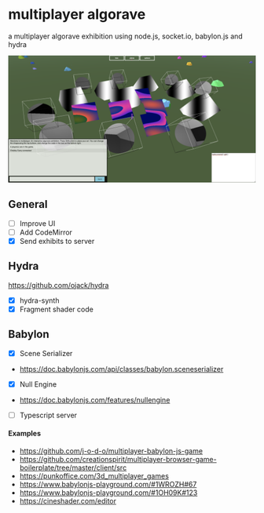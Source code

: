# multiplayer algorave
a multiplayer algorave exhibition using node.js, socket.io, babylon.js and hydra

![screenshot](img/screenshot.png)

## General

- [ ] Improve UI
- [ ] Add CodeMirror
- [x] Send exhibits to server

## Hydra

https://github.com/ojack/hydra

- [x] hydra-synth
- [x] Fragment shader code

## Babylon

- [x] Scene Serializer
- https://doc.babylonjs.com/api/classes/babylon.sceneserializer

- [x] Null Engine
- https://doc.babylonjs.com/features/nullengine 

- [ ] Typescript server




#### Examples
- https://github.com/j-o-d-o/multiplayer-babylon-js-game
- https://github.com/creationspirit/multiplayer-browser-game-boilerplate/tree/master/client/src
- https://punkoffice.com/3d_multiplayer_games
- https://www.babylonjs-playground.com/#1WROZH#67
- https://www.babylonjs-playground.com/#1OH09K#123
- https://cineshader.com/editor
